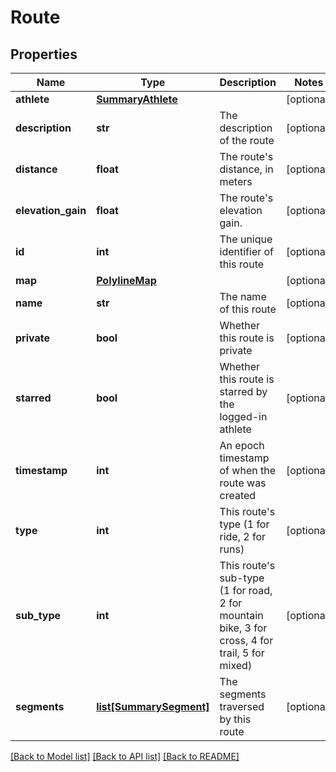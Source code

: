 # Route

## Properties
Name | Type | Description | Notes
------------ | ------------- | ------------- | -------------
**athlete** | [**SummaryAthlete**](SummaryAthlete.md) |  | [optional] 
**description** | **str** | The description of the route | [optional] 
**distance** | **float** | The route&#39;s distance, in meters | [optional] 
**elevation_gain** | **float** | The route&#39;s elevation gain. | [optional] 
**id** | **int** | The unique identifier of this route | [optional] 
**map** | [**PolylineMap**](PolylineMap.md) |  | [optional] 
**name** | **str** | The name of this route | [optional] 
**private** | **bool** | Whether this route is private | [optional] 
**starred** | **bool** | Whether this route is starred by the logged-in athlete | [optional] 
**timestamp** | **int** | An epoch timestamp of when the route was created | [optional] 
**type** | **int** | This route&#39;s type (1 for ride, 2 for runs) | [optional] 
**sub_type** | **int** | This route&#39;s sub-type (1 for road, 2 for mountain bike, 3 for cross, 4 for trail, 5 for mixed) | [optional] 
**segments** | [**list[SummarySegment]**](SummarySegment.md) | The segments traversed by this route | [optional] 

[[Back to Model list]](../README.md#documentation-for-models) [[Back to API list]](../README.md#documentation-for-api-endpoints) [[Back to README]](../README.md)


